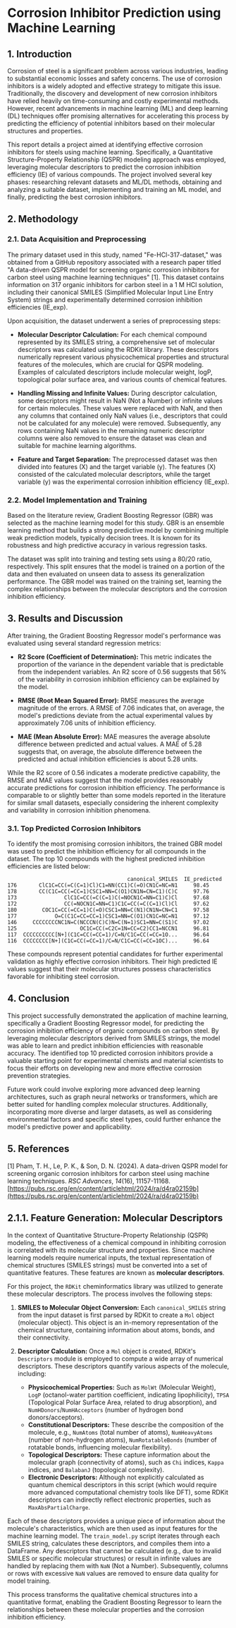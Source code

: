 # Corrosion Inhibitor Prediction using Machine Learning

## 1. Introduction

Corrosion of steel is a significant problem across various industries, leading to substantial economic losses and safety concerns. The use of corrosion inhibitors is a widely adopted and effective strategy to mitigate this issue. Traditionally, the discovery and development of new corrosion inhibitors have relied heavily on time-consuming and costly experimental methods. However, recent advancements in machine learning (ML) and deep learning (DL) techniques offer promising alternatives for accelerating this process by predicting the efficiency of potential inhibitors based on their molecular structures and properties.

This report details a project aimed at identifying effective corrosion inhibitors for steels using machine learning. Specifically, a Quantitative Structure-Property Relationship (QSPR) modeling approach was employed, leveraging molecular descriptors to predict the corrosion inhibition efficiency (IE) of various compounds. The project involved several key phases: researching relevant datasets and ML/DL methods, obtaining and analyzing a suitable dataset, implementing and training an ML model, and finally, predicting the best corrosion inhibitors.

## 2. Methodology

### 2.1. Data Acquisition and Preprocessing

The primary dataset used in this study, named "Fe-HCl-317-dataset," was obtained from a GitHub repository associated with a research paper titled "A data-driven QSPR model for screening organic corrosion inhibitors for carbon steel using machine learning techniques" [1]. This dataset contains information on 317 organic inhibitors for carbon steel in a 1 M HCl solution, including their canonical SMILES (Simplified Molecular Input Line Entry System) strings and experimentally determined corrosion inhibition efficiencies (IE_exp).

Upon acquisition, the dataset underwent a series of preprocessing steps:

*   **Molecular Descriptor Calculation:** For each chemical compound represented by its SMILES string, a comprehensive set of molecular descriptors was calculated using the RDKit library. These descriptors numerically represent various physicochemical properties and structural features of the molecules, which are crucial for QSPR modeling. Examples of calculated descriptors include molecular weight, logP, topological polar surface area, and various counts of chemical features.

*   **Handling Missing and Infinite Values:** During descriptor calculation, some descriptors might result in NaN (Not a Number) or infinite values for certain molecules. These values were replaced with NaN, and then any columns that contained only NaN values (i.e., descriptors that could not be calculated for any molecule) were removed. Subsequently, any rows containing NaN values in the remaining numeric descriptor columns were also removed to ensure the dataset was clean and suitable for machine learning algorithms.

*   **Feature and Target Separation:** The preprocessed dataset was then divided into features (X) and the target variable (y). The features (X) consisted of the calculated molecular descriptors, while the target variable (y) was the experimental corrosion inhibition efficiency (IE_exp).

### 2.2. Model Implementation and Training

Based on the literature review, Gradient Boosting Regressor (GBR) was selected as the machine learning model for this study. GBR is an ensemble learning method that builds a strong predictive model by combining multiple weak prediction models, typically decision trees. It is known for its robustness and high predictive accuracy in various regression tasks.

The dataset was split into training and testing sets using a 80/20 ratio, respectively. This split ensures that the model is trained on a portion of the data and then evaluated on unseen data to assess its generalization performance. The GBR model was trained on the training set, learning the complex relationships between the molecular descriptors and the corrosion inhibition efficiency.

## 3. Results and Discussion

After training, the Gradient Boosting Regressor model's performance was evaluated using several standard regression metrics:

*   **R2 Score (Coefficient of Determination):** This metric indicates the proportion of the variance in the dependent variable that is predictable from the independent variables. An R2 score of 0.56 suggests that 56% of the variability in corrosion inhibition efficiency can be explained by the model.

*   **RMSE (Root Mean Squared Error):** RMSE measures the average magnitude of the errors. A RMSE of 7.06 indicates that, on average, the model's predictions deviate from the actual experimental values by approximately 7.06 units of inhibition efficiency.

*   **MAE (Mean Absolute Error):** MAE measures the average absolute difference between predicted and actual values. A MAE of 5.28 suggests that, on average, the absolute difference between the predicted and actual inhibition efficiencies is about 5.28 units.

While the R2 score of 0.56 indicates a moderate predictive capability, the RMSE and MAE values suggest that the model provides reasonably accurate predictions for corrosion inhibition efficiency. The performance is comparable to or slightly better than some models reported in the literature for similar small datasets, especially considering the inherent complexity and variability in corrosion inhibition phenomena.

### 3.1. Top Predicted Corrosion Inhibitors

To identify the most promising corrosion inhibitors, the trained GBR model was used to predict the inhibition efficiency for all compounds in the dataset. The top 10 compounds with the highest predicted inhibition efficiencies are listed below:

```
                                      canonical_SMILES  IE_predicted
176       ClC1C=CC(=C(C=1)Cl)C1=NN(CC1)C(=O)CN1C=NC=N1     98.45
178       CC(C1C=CC(=CC=1)CSC1=NN=C(O1)CN1N=CN=C1)(C)C     97.76
173               ClC1C=CC(=C(C=1)C(=NOCN1C=NN=C1)C)Cl     97.68
172               CC(=NOCN1C=NN=C1)C1C=CC(=C(C=1)Cl)Cl     97.62
180        COC1C=CC(=CC=1)C(=O)CSC1=NN=C(N1)CN1N=CN=C1     97.58
177            O=C(C1C=CC=CC=1)CSC1=NN=C(O1)CN1C=NC=N1     97.12
146     CCCCCCCCNC1N=C(NCCCN(C)C)N=C(N=1)SC1=NN=C(S1)C     97.02
125                    OC1C=CC(=C2C=1N=CC=C2)CC1=NCCN1     96.81
117  CCCCCCCCCC[N+](C1C=CC(=CC=1)/C=N/C1C=CC(=CC=1O...     96.64
116  CCCCCCCC[N+](C1C=CC(=CC=1)/C=N/C1C=CC(=CC=1OC)...     96.64
```

These compounds represent potential candidates for further experimental validation as highly effective corrosion inhibitors. Their high predicted IE values suggest that their molecular structures possess characteristics favorable for inhibiting steel corrosion.

## 4. Conclusion

This project successfully demonstrated the application of machine learning, specifically a Gradient Boosting Regressor model, for predicting the corrosion inhibition efficiency of organic compounds on carbon steel. By leveraging molecular descriptors derived from SMILES strings, the model was able to learn and predict inhibition efficiencies with reasonable accuracy. The identified top 10 predicted corrosion inhibitors provide a valuable starting point for experimental chemists and material scientists to focus their efforts on developing new and more effective corrosion prevention strategies.

Future work could involve exploring more advanced deep learning architectures, such as graph neural networks or transformers, which are better suited for handling complex molecular structures. Additionally, incorporating more diverse and larger datasets, as well as considering environmental factors and specific steel types, could further enhance the model's predictive power and applicability.

## 5. References

[1] Pham, T. H., Le, P. K., & Son, D. N. (2024). A data-driven QSPR model for screening organic corrosion inhibitors for carbon steel using machine learning techniques. *RSC Advances*, *14*(16), 11157-11168. [https://pubs.rsc.org/en/content/articlehtml/2024/ra/d4ra02159b](https://pubs.rsc.org/en/content/articlehtml/2024/ra/d4ra02159b)




## 2.1.1. Feature Generation: Molecular Descriptors

In the context of Quantitative Structure-Property Relationship (QSPR) modeling, the effectiveness of a chemical compound in inhibiting corrosion is correlated with its molecular structure and properties. Since machine learning models require numerical inputs, the textual representation of chemical structures (SMILES strings) must be converted into a set of quantitative features. These features are known as **molecular descriptors**.

For this project, the `RDKit` cheminformatics library was utilized to generate these molecular descriptors. The process involves the following steps:

1.  **SMILES to Molecular Object Conversion:** Each `canonical_SMILES` string from the input dataset is first parsed by RDKit to create a `Mol` object (molecular object). This object is an in-memory representation of the chemical structure, containing information about atoms, bonds, and their connectivity.

2.  **Descriptor Calculation:** Once a `Mol` object is created, RDKit's `Descriptors` module is employed to compute a wide array of numerical descriptors. These descriptors quantify various aspects of the molecule, including:
    *   **Physicochemical Properties:** Such as `MolWt` (Molecular Weight), `LogP` (octanol-water partition coefficient, indicating lipophilicity), `TPSA` (Topological Polar Surface Area, related to drug absorption), and `NumHDonors`/`NumHAcceptors` (number of hydrogen bond donors/acceptors).
    *   **Constitutional Descriptors:** These describe the composition of the molecule, e.g., `NumAtoms` (total number of atoms), `NumHeavyAtoms` (number of non-hydrogen atoms), `NumRotatableBonds` (number of rotatable bonds, influencing molecular flexibility).
    *   **Topological Descriptors:** These capture information about the molecular graph (connectivity of atoms), such as `Chi` indices, `Kappa` indices, and `BalabanJ` (topological complexity).
    *   **Electronic Descriptors:** Although not explicitly calculated as quantum chemical descriptors in this script (which would require more advanced computational chemistry tools like DFT), some RDKit descriptors can indirectly reflect electronic properties, such as `MaxAbsPartialCharge`.

Each of these descriptors provides a unique piece of information about the molecule's characteristics, which are then used as input features for the machine learning model. The `train_model.py` script iterates through each SMILES string, calculates these descriptors, and compiles them into a DataFrame. Any descriptors that cannot be calculated (e.g., due to invalid SMILES or specific molecular structures) or result in infinite values are handled by replacing them with `NaN` (Not a Number). Subsequently, columns or rows with excessive `NaN` values are removed to ensure data quality for model training.

This process transforms the qualitative chemical structures into a quantitative format, enabling the Gradient Boosting Regressor to learn the relationships between these molecular properties and the corrosion inhibition efficiency.


